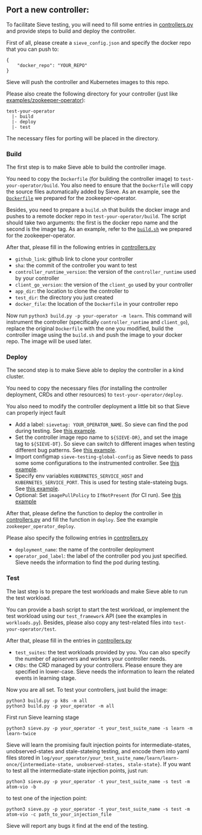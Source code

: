 ## Port a new controller:
To facilitate Sieve testing, you will need to fill some entries in [controllers.py](../controllers.py) and provide steps to build and deploy the controller.

First of all, please create a `sieve_config.json` and specify the docker repo that you can push to:
```
{
    "docker_repo": "YOUR_REPO"
}
```
Sieve will push the controller and Kubernetes images to this repo.

Please also create the following directory for your controller (just like [examples/zookeeper-operator](../examples/zookeeper-operator)):
```
test-your-operator
  |- build
  |- deploy
  |- test
```
The necessary files for porting will be placed in the directory.

### Build
The first step is to make Sieve able to build the controller image.

You need to copy the `Dockerfile` (for building the controller image) to `test-your-operator/build`. You also need to ensure that the `Dockerfile` will copy the source files automatically added by Sieve. As an example, see the [`Dockerfile`](../examples/zookeeper-operator/build/Dockerfile#L17) we prepared for the zookeeper-operator.

Besides, you need to prepare a `build.sh` that builds the docker image and pushes to a remote docker repo in `test-your-operator/build`. The script should take two arguments: the first is the docker repo name and the second is the image tag.
As an example, refer to the [`build.sh`](../examples/zookeeper-operator/build/build.sh) we prepared for the zookeeper-operator.

After that, please fill in the following entries in [controllers.py](../controllers.py)
- `github_link`: github link to clone your controller
- `sha`: the commit of the controller you want to test
- `controller_runtime_version`: the version of the `controller_runtime` used by your controller
- `client_go_version`: the version of the `client_go` used by your controller
- `app_dir`: the location to clone the controller to
- `test_dir`: the directory you just created
- `docker_file`: the location of the `Dockerfile` in your controller repo

Now run `python3 build.py -p your-operator -m learn`. This command will instrument the controller (specifically `controller_runtime` and `client_go`), replace the original `Dockerfile` with the one you modified, build the controller image using the `build.sh` and push the image to your docker repo. The image will be used later.


### Deploy
The second step is to make Sieve able to deploy the controller in a kind cluster.

You need to copy the necessary files (for installing the controller deployment, CRDs and other resources) to `test-your-operator/deploy`.

You also need to modify the controller deployment a little bit so that Sieve can properly inject fault
- Add a label: `sievetag: YOUR_OPERATOR_NAME`. So sieve can find the pod during testing. See [this example](../examples/zookeeper-operator/deploy/default_ns/operator.yaml#L10).
- Set the controller image repo name to `${SIEVE-DR}`, and set the image tag to `${SIEVE-DT}`. So sieve can switch to different images when testing different bug patterns. See [this example](../examples/zookeeper-operator/deploy/default_ns/operator.yaml#L21).
- Import configmap `sieve-testing-global-config` as Sieve needs to pass some some configurations to the instrumented controller. See [this example](../examples/zookeeper-operator/deploy/default_ns/operator.yaml#L44).
- Specify env variables `KUBERNETES_SERVICE_HOST` and `KUBERNETES_SERVICE_PORT`. This is used for testing stale-stateing bugs. See [this example](../examples/zookeeper-operator/deploy/default_ns/operator.yaml#L39).
- Optional: Set `imagePullPolicy` to `IfNotPresent` (for CI run). See [this example](../examples/zookeeper-operator/deploy/default_ns/operator.yaml#L27)

After that, please define the function to deploy the controller in [controllers.py](../controllers.py) and fill the function in `deploy`. See the example `zookeeper_operator_deploy`.

Please also specify the following entries in [controllers.py](../controllers.py)
- `deployment_name`: the name of the controller deployment
- `operator_pod_label`: the label of the controller pod you just specified. Sieve needs the information to find the pod during testing.

### Test
The last step is to prepare the test workloads and make Sieve able to run the test workload.

You can provide a bash script to start the test workload, or implement the test workload using our `test_framework` API (see the examples in `workloads.py`). Besides, please also copy any test-related files into `test-your-operator/test`.

After that, please fill in the entries in [controllers.py](../controllers.py)
- `test_suites`: the test workloads provided by you. You can also specify the number of apiservers and workers your controller needs.
- `CRDs`: the CRD managed by your controllers. Please ensure they are specified in lower-case. Sieve needs the information to learn the related events in learning stage.


Now you are all set.
To test your controllers, just build the image:
```
python3 build.py -p k8s -m all
python3 build.py -p your_operator -m all
```
First run Sieve learning stage
```
python3 sieve.py -p your_operator -t your_test_suite_name -s learn -m learn-twice
```
Sieve will learn the promising fault injection points for intermediate-states, unobserved-states and stale-stateing testing, and encode them into yaml files stored in `log/your_operator/your_test_suite_name/learn/learn-once/{intermediate-state, unobserved-states, stale-state}`.
If you want to test all the intermediate-state injection points, just run:
```
python3 sieve.py -p your_operator -t your_test_suite_name -s test -m atom-vio -b
```
to test one of the injection point:
```
python3 sieve.py -p your_operator -t your_test_suite_name -s test -m atom-vio -c path_to_your_injection_file
```
Sieve will report any bugs it find at the end of the testing.

